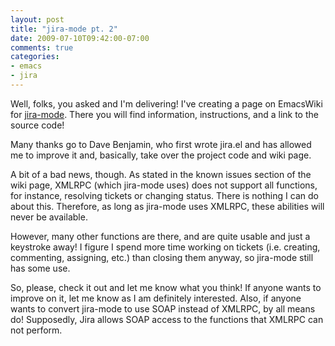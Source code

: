 ```yaml
---
layout: post
title: "jira-mode pt. 2"
date: 2009-07-10T09:42:00-07:00
comments: true
categories:
- emacs
- jira
---
```

Well, folks, you asked and I'm delivering! I've creating a page on EmacsWiki for [jira-mode](http://www.emacswiki.org/emacs/JiraMode). There you will find information, instructions, and a link to the source code!
<!--more-->
Many thanks go to Dave Benjamin, who first wrote jira.el and has allowed me to improve it and, basically, take over the project code and wiki page.

A bit of a bad news, though. As stated in the known issues section of the wiki page, XMLRPC (which jira-mode uses) does not support all functions, for instance, resolving tickets or changing status. There is nothing I can do about this. Therefore, as long as jira-mode uses XMLRPC, these abilities will never be available.

However, many other functions are there, and are quite usable and just a keystroke away! I figure I spend more time working on tickets (i.e. creating, commenting, assigning, etc.) than closing them anyway, so jira-mode still has some use.

So, please, check it out and let me know what you think! If anyone wants to improve on it, let me know as I am definitely interested. Also, if anyone wants to convert jira-mode to use SOAP instead of XMLRPC, by all means do! Supposedly, Jira allows SOAP access to the functions that XMLRPC can not perform.
